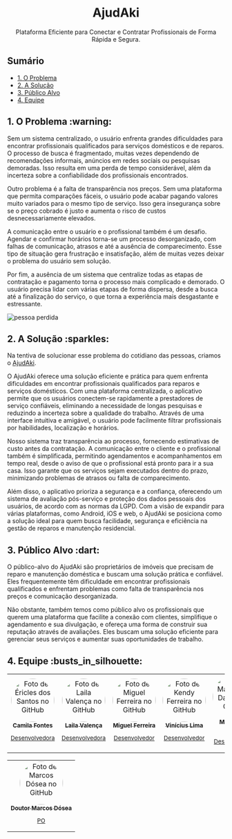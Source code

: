 <div align="center">
<h1> AjudAki </h1>
<!-- <img src="./Codigo/AgendeMeWeb/wwwroot/assets/logo.svg" width="60%"><br><br> -->

<p>Plataforma Eficiente para Conectar e Contratar Profissionais de Forma Rápida e Segura.</p>  
  
</div>

## Sumário

  <ul id="nav" >
    <li><a href="#problema">1. O Problema</a></li>
    <li><a href="#solucao">2. A Solução</a></li>
    <li><a href="#publico">3. Público Alvo</a></li>
    <!-- <li><a href="#linksuteis">4. Links Úteis</a></li> -->
    <li><a href="#equipe">4. Equipe</a></li>
  </ul>

  <h2 id="problema">1. O Problema :warning:</h2>
  
  <p>Sem um sistema centralizado, o usuário enfrenta grandes dificuldades para encontrar profissionais qualificados para serviços domésticos e de reparos. O processo de busca é fragmentado, muitas vezes dependendo de recomendações informais, anúncios em redes sociais ou pesquisas demoradas. Isso resulta em uma perda de tempo considerável, além da incerteza sobre a confiabilidade dos profissionais encontrados.</p>
  <p>Outro problema é a falta de transparência nos preços. Sem uma plataforma que permita comparações fáceis, o usuário pode acabar pagando valores muito variados para o mesmo tipo de serviço. Isso gera insegurança sobre se o preço cobrado é justo e aumenta o risco de custos desnecessariamente elevados.</p>
  <p>A comunicação entre o usuário e o profissional também é um desafio. Agendar e confirmar horários torna-se um processo desorganizado, com falhas de comunicação, atrasos e até a ausência de comparecimento. Esse tipo de situação gera frustração e insatisfação, além de muitas vezes deixar o problema do usuário sem solução.</p>
  <p>Por fim, a ausência de um sistema que centralize todas as etapas de contratação e pagamento torna o processo mais complicado e demorado. O usuário precisa lidar com várias etapas de forma dispersa, desde a busca até a finalização do serviço, o que torna a experiência mais desgastante e estressante.</p>
  
  ![pessoa perdida](https://imgur.com/a/ChzMIOV)

  <h2 id="solucao">2. A Solução :sparkles:</h2>
  
  <p>Na tentiva de solucionar esse problema do cotidiano das pessoas, criamos o <a href="https://github.com/marcosdosea/AjudAki" >AjudAki</a>. </p>
  <p>O AjudAki oferece uma solução eficiente e prática para quem enfrenta dificuldades em encontrar profissionais qualificados para reparos e serviços domésticos. Com uma plataforma centralizada, o aplicativo permite que os usuários conectem-se rapidamente a prestadores de serviço confiáveis, eliminando a necessidade de longas pesquisas e reduzindo a incerteza sobre a qualidade do trabalho. Através de uma interface intuitiva e amigável, o usuário pode facilmente filtrar profissionais por habilidades, localização e horários.</p>
  <p>Nosso sistema traz transparência ao processo, fornecendo estimativas de custo antes da contratação. A comunicação entre o cliente e o profissional também é simplificada, permitindo agendamentos e acompanhamentos em tempo real, desde o aviso de que o profissional está pronto para ir a sua casa. Isso garante que os serviços sejam executados dentro do prazo, minimizando problemas de atrasos ou falta de comparecimento.</p>
  <p>Além disso, o aplicativo prioriza a segurança e a confiança, oferecendo um sistema de avaliação pós-serviço e proteção dos dados pessoais dos usuários, de acordo com as normas da LGPD. Com a visão de expandir para várias plataformas, como Android, iOS e web, o AjudAki se posiciona como a solução ideal para quem busca facilidade, segurança e eficiência na gestão de reparos e manutenção residencial.</p>

  <h2 id="publico">3. Público Alvo :dart:</h2>
  
  <p>O público-alvo do AjudAki são proprietários de imóveis que precisam de reparo e manutenção doméstica e buscam uma solução prática e confiável. Eles frequentemente têm dificuldade em encontrar profissionais qualificados e enfrentam problemas como falta de transparência nos preços e comunicação desorganizada.</p>
  <p>Não obstante, também temos como público alvo os profissionais que querem uma plataforma que facilite a conexão com clientes, simplifique o agendamento e sua divulgação, e ofereça uma forma de construir sua reputação através de avaliações. Eles buscam uma solução eficiente para gerenciar seus serviços e aumentar suas oportunidades de trabalho.</p>
  
  <!-- <h2 id="linksuteis">4. Links Úteis</h2> -->

<!-- <a href="https://www.youtube.com/watch?v=9qpcoM956Vk" target="_blank">1 - Vídeo de Apresentação </a>

<a href="https://github.com/marcosdosea/AgendeMe/blob/main/Gerenciamento/Manual%20de%20Uso%20-%20AgendeMe.pdf" target="_blank">2 - Manual de Uso </a> -->

  <h2 id="equipe">4. Equipe :busts_in_silhouette:</h2>

  <table align="center">
  <tr>
    <td align="center">
      <a href="https://github.com/camilaf56" target="_blank">
        <img style="border-radius:100px;" src="https://avatars.githubusercontent.com/u/62726040?v=4" width="100px;" alt="Foto de Éricles dos Santos no GitHub"/><br>
        <sub>
          <b>Camila Fontes</b>
          <p>Desenvolvedora</p>
        </sub>
      </a>
    </td>
    <td align="center">
      <a href="https://github.com/LailaValenca" target="_blank">
        <img style="border-radius:100px;" src="https://avatars.githubusercontent.com/u/62726040?v=4" width="100px;" alt="Foto de Laila Valença no GitHub"/><br>
        <sub>
          <b>Laila Valença</b>
          <p>Desenvolvedora</p>
        </sub>
      </a>
    </td>
    <td align="center">
      <a href="https://github.com/Miguelftt" target="_blank">
        <img style="border-radius:100px;" src="https://avatars.githubusercontent.com/u/62863349?v=4"  width="100px;" alt="Foto de Miguel Ferreira no GitHub"/><br>
        <sub>
          <b>Miguel Ferreira</b>
          <p>Desenvolvedor</p>
        </sub>
      </a>
    </td>
    <td align="center">
      <a href="https://github.com/Vingreyck" target="_blank">
        <img style="border-radius:100px;" src="https://avatars.githubusercontent.com/u/95314199?v=4" target="_blank"  width="100px;" alt="Foto de Kendy Ferreira no GitHub"/><br>
        <sub>
          <b>Vinícius Lima</b>
          <p>Desenvolvedor</p>
        </sub>
      </a>
    </td>
    <td align="center" >
      <a href="https://github.com/MarlyssonSD" target="_blank">
        <img style="border-radius:100px;" src="https://avatars.githubusercontent.com/u/69280619?v=4" target="_blank"  width="100px;" alt="Foto de Marlysson Dantas no GitHub"/><br>
        <sub>
          <b>Marlysson Dantas</b>
          <p>Desenvolvedor</p>
        </sub>
      </a>
    </td>
  </tr>
</table>
<table align="center">
  <tr>
    <td align="center">
      <a href="https://github.com/marcosdosea" target="_blank">
        <img style="border-radius:100px;" src="https://avatars.githubusercontent.com/u/7799935?v=4" target="_blank" width="100px;" alt="Foto de Marcos Dósea no GitHub"/><br>
        <sub>
          <b>Doutor Marcos Dósea</b>
          <p>PO</p>
        </sub>
      </a>
    </td>
   </tr>
</table>
